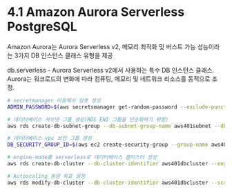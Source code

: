 # 4.1 Amazon Aurora Serverless PostgreSQL
Amazon Aurora는 Aurora Serverless v2, 메모리 최적화 및 버스트 가능 성능이라는 3가지 DB 인스턴스 클래스 유형을 제공

db.serverless - Aurora Serverless v2에서 사용하는 특수 DB 인스턴스 클래스. Aurora는 워크로드의 변화에 따라 컴퓨팅, 메모리 및 네트워크 리소스를 동적으로 조정.

``` bash
# secretmanager 이용해서 암호 생성
ADMIN_PASSWORD=$(aws secretsmanager get-random-password --exclude-punctuation --password-length 41 --require-each-included-type --output text --query RandomPassword)

# 데이터베이스 서브넷 그룹 생성(RDS ENI 그룹을 단순화하기 위함)
aws rds create-db-subnet-group --db-subnet-group-name aws401subnet --db-subnet-group-description "aws401 subnet group" --subnet-ids subnet-1 subnet-2

# 데이터베이스 vpc 보안 그룹 생성
DB_SECURITY_GROUP_ID=$(aws ec2 create-security-group --group-name aws401sg --description "aurora serverless security group" --vpc-id vpc-id --output text --query GroupId)

# engine-mode를 serverless로 데이터베이스 클러스터 생성
aws rds create-db-cluster --db-cluster-identifier aws401dbcluster --engine aurora-postgresql --engine-mode serverless --engine-version 10.14 --master-username dbadmin --master-user-password $ADMIN_PASSWORD --db-subnet-group-name aws401subnet --vpc-security-group-ids $DB_SECURITY_GROUP_ID

# Autoscaling 용량 목표 설정
aws rds modify-db-cluster --db-cluster-identifier aws401dbcluster --scaling-configuration MinCapacity=8,MaxCapacity=16,SecondsUntilAutoPause=300,TimeoutAction='ForceApplyCapacityChange',AutoPause=true
```